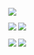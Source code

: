 ![](https://github-profile-summary-cards.vercel.app/api/cards/profile-details?username=cbshourov&theme=github_dark)

![](https://github-profile-summary-cards.vercel.app/api/cards/repos-per-language?username=cbshourov&theme=github_dark)    ![](https://github-profile-summary-cards.vercel.app/api/cards/most-commit-language?username=cbshourov&theme=github_dark)

![](https://github-profile-summary-cards.vercel.app/api/cards/stats?username=cbshourov&theme=github_dark)    ![](https://github-profile-summary-cards.vercel.app/api/cards/productive-time?username=cbshourov&theme=github_dark)
